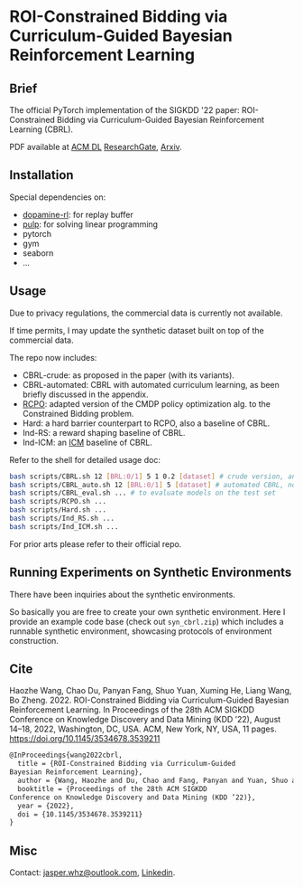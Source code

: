 # ROI-Constrained Bidding via Curriculum-Guided Bayesian Reinforcement Learning
## Brief 
The official PyTorch implementation of the SIGKDD '22 paper: ROI-Constrained Bidding via Curriculum-Guided Bayesian Reinforcement Learning (CBRL). 

PDF available at [ACM DL](https://dl.acm.org/doi/abs/10.1145/3534678.3539211) [ResearchGate](https://www.researchgate.net/publication/361222484_ROI_Constrained_Bidding_via_Curriculum-Guided_Bayesian_Reinforcement_Learning), [Arxiv](https://arxiv.org/abs/2206.05240).

## Installation

Special dependencies on:
- [dopamine-rl](https://pypi.org/project/dopamine-rl/): for replay buffer
- [pulp](https://pypi.org/project/PuLP/): for solving linear programming
- pytorch
- gym
- seaborn
- ...

## Usage
Due to privacy regulations, the commercial data is currently not available. 

If time permits, I may update the synthetic dataset built on top of the commercial data. 

The repo now includes:
- CBRL-crude: as proposed in the paper (with its variants).
- CBRL-automated: CBRL with automated curriculum learning, as been briefly discussed in the appendix. 
- [RCPO](https://arxiv.org/abs/1805.11074): adapted version of the CMDP policy optimization alg. to the Constrained Bidding problem. 
- Hard: a hard barrier counterpart to RCPO, also a baseline of CBRL. 
- Ind-RS: a reward shaping baseline of CBRL.
- Ind-ICM: an [ICM](https://arxiv.org/pdf/1705.05363.pdf) baseline of CBRL. 

Refer to the shell for detailed usage doc:
```bash
bash scripts/CBRL.sh 12 [BRL:0/1] 5 1 0.2 [dataset] # crude version, and BRL&CRL variants
bash scripts/CBRL_auto.sh 12 [BRL:0/1] 5 [dataset] # automated CBRL, no hand-tuning curriculum
bash scripts/CBRL_eval.sh ... # to evaluate models on the test set
bash scripts/RCPO.sh ... 
bash scripts/Hard.sh ... 
bash scripts/Ind_RS.sh ...
bash scripts/Ind_ICM.sh ...
```

For prior arts please refer to their official repo. 

## Running Experiments on Synthetic Environments
There have been inquiries about the synthetic environments. 

So basically you are free to create your own synthetic environment. 
Here I provide an example code base (check out `syn_cbrl.zip`) which includes a runnable synthetic environment, 
showcasing protocols of environment construction. 

## Cite
Haozhe Wang, Chao Du, Panyan Fang, Shuo Yuan, Xuming He, Liang
Wang, Bo Zheng. 2022. ROI-Constrained Bidding via Curriculum-Guided
Bayesian Reinforcement Learning. In Proceedings of the 28th ACM SIGKDD
Conference on Knowledge Discovery and Data Mining (KDD ’22), August
14–18, 2022, Washington, DC, USA. ACM, New York, NY, USA, 11 pages.
https://doi.org/10.1145/3534678.3539211

```latex
@InProceedings{wang2022cbrl,
  title = {ROI-Constrained Bidding via Curriculum-Guided
Bayesian Reinforcement Learning},
  author = {Wang, Haozhe and Du, Chao and Fang, Panyan and Yuan, Shuo and He, Xuming and Wang, Liang and Zheng, Bo},
  booktitle = {Proceedings of the 28th ACM SIGKDD
Conference on Knowledge Discovery and Data Mining (KDD ’22)},
  year = {2022},
  doi = {10.1145/3534678.3539211}
}
```

## Misc
Contact: jasper.whz@outlook.com, [Linkedin](https://www.linkedin.com/in/haozhe-wang-10877586/).